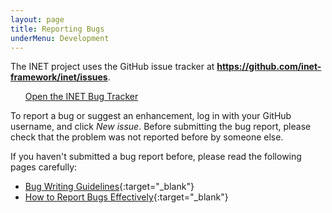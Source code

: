 ```yaml
---
layout: page
title: Reporting Bugs
underMenu: Development
---
```


The INET project uses the GitHub issue tracker at **https://github.com/inet-framework/inet/issues**.

<ul>
<a class="btn btn-primary" href="https://github.com/inet-framework/inet/issues" target="_balnk">Open the INET Bug Tracker</a>
</ul>

To report a bug or suggest an enhancement, log in with your GitHub username, and click *New issue*.
Before submitting the bug report, please check that the problem was not reported before by someone else.

If you haven't submitted a bug report before, please read the following pages carefully:

*   [Bug Writing Guidelines][2]{:target="_blank"}
*   [How to Report Bugs Effectively][3]{:target="_blank"}

 [2]: https://bugs.eclipse.org/bugs/page.cgi?id=bug-writing.html
 [3]: http://www.chiark.greenend.org.uk/%7Esgtatham/bugs.html
